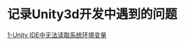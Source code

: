 # 记录Unity3d开发中遇到的问题
[1-Unity IDE中无法读取系统环境变量](https://github.com/eggbbq/Unity3d-Issues/blob/main/1-Unity%20IDE%E4%B8%AD%E6%97%A0%E6%B3%95%E8%AF%BB%E5%8F%96%E7%B3%BB%E7%BB%9F%E7%8E%AF%E5%A2%83%E5%8F%98%E9%87%8F.md)



[1]: (https://github.com/eggbbq/Unity3d-Issues/blob/main/1-Unity%20IDE%E4%B8%AD%E6%97%A0%E6%B3%95%E8%AF%BB%E5%8F%96%E7%B3%BB%E7%BB%9F%E7%8E%AF%E5%A2%83%E5%8F%98%E9%87%8F.md)
